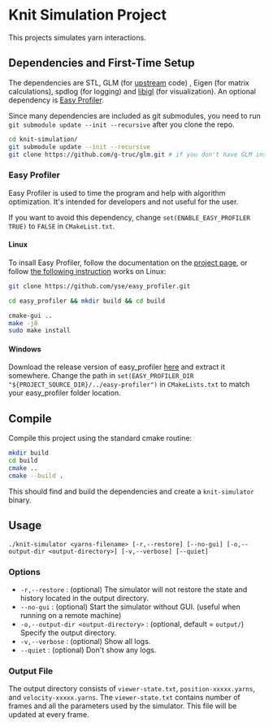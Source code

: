 # Knit Simulation Project

This projects simulates yarn interactions.

## Dependencies and First-Time Setup

The dependencies are STL, GLM (for [upstream](https://github.com/textiles-lab/smobj/) code) , Eigen (for matrix calculations), spdlog (for logging) and [libigl](http://libigl.github.io/libigl/) (for visualization). An optional dependency is [Easy Profiler](https://github.com/yse/easy_profiler).

Since many dependencies are included as git submodules, you need to run `git submodule update --init --recursive` after you clone the repo.

```Bash
cd knit-simulation/
git submodule update --init --recursive
git clone https://github.com/g-truc/glm.git # if you don't have GLM installed before
```

### Easy Profiler
Easy Profiler is used to time the program and help with algorithm optimization. It's intended for developers and not useful for the user.

If you want to avoid this dependency, change `set(ENABLE_EASY_PROFILER TRUE)` to `FALSE` in `CMakeList.txt`.

#### Linux
To insall Easy Profiler, follow the documentation on the [project page](https://github.com/yse/easy_profiler#if-using-cmake), or follow [the following instruction](https://kezunlin.me/post/91b7cf13/) works on Linux:

```Bash
git clone https://github.com/yse/easy_profiler.git

cd easy_profiler && mkdir build && cd build

cmake-gui ..
make -j8
sudo make install
```

#### Windows
Download the release version of easy_profiler [here](https://github.com/yse/easy_profiler/releases) and extract it somewhere. Change the path in `set(EASY_PROFILER_DIR "${PROJECT_SOURCE_DIR}/../easy-profiler")` in `CMakeLists.txt` to match your easy_profiler folder location.

## Compile

Compile this project using the standard cmake routine:

```Bash
mkdir build
cd build
cmake ..
cmake --build .
```

This should find and build the dependencies and create a `knit-simulator` binary.

## Usage

    ./knit-simulator <yarns-filename> [-r,--restore] [--no-gui] [-o,--output-dir <output-directory>] [-v,--verbose] [--quiet]

### Options

- `-r,--restore` : (optional) The simulator will not restore the state and history located in the output directory.
- `--no-gui` : (optional) Start the simulator without GUI. (useful when running on a remote machine)
- `-o,--output-dir <output-directory>` : (optional, default = `output/`) Specify the output directory.
- `-v,--verbose` : (optional) Show all logs.
- `--quiet` : (optional) Don't show any logs.

### Output File

The output directory consists of `viewer-state.txt`, `position-xxxxx.yarns`, and `velocity-xxxxx.yarns`.
The `viewer-state.txt` contains number of frames and all the parameters used by the simulator.
This file will be updated at every frame.
